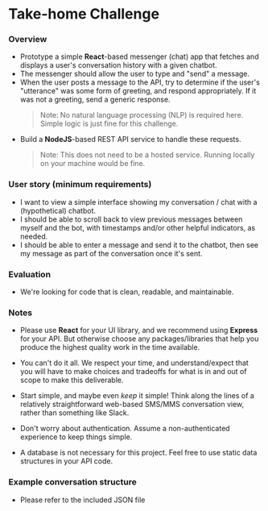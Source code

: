 # Take-home Challenge

### Overview

- Prototype a simple **React**-based messenger (chat) app that fetches and displays a user's conversation history with a given chatbot.
- The messenger should allow the user to type and "send" a message.
- When the user posts a message to the API, try to determine if the user's "utterance" was some form of greeting, and respond appropriately. If it was not a greeting, send a generic response.
	> Note: No natural language processing (NLP) is required here. Simple logic is just fine for this challenge.
- Build a **NodeJS**-based REST API service to handle these requests.
	> Note: This does not need to be a hosted service. Running locally on your machine would be fine.

### User story (minimum requirements)

- I want to view a simple interface showing my conversation / chat with a (hypothetical) chatbot. 
- I should be able to scroll back to view previous messages between myself and the bot, with timestamps and/or other helpful indicators, as needed.
- I should be able to enter a message and send it to the chatbot, then see my message as part of the conversation once it's sent.

### Evaluation

- We're looking for code that is clean, readable, and maintainable.

### Notes

- Please use **React** for your UI library, and we recommend using **Express** for your API. But otherwise choose any packages/libraries that help you produce the highest quality work in the time available.
  
- You can't do it all. We respect your time, and understand/expect that you will have to make choices and tradeoffs for what is in and out of scope to make this deliverable.
- Start simple, and maybe even _keep_ it simple! Think along the lines of a relatively straightforward web-based SMS/MMS conversation view, rather than something like Slack.
- Don't worry about authentication. Assume a non-authenticated experience to keep things simple.
- A database is not necessary for this project. Feel free to use static data structures in your API code.

### Example conversation structure

- Please refer to the included JSON file

